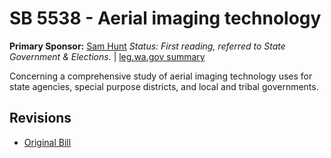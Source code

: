 # SB 5538 - Aerial imaging technology
**Primary Sponsor:** [Sam Hunt](/person/leg/sam.hunt.md)
*Status: First reading, referred to State Government & Elections.* | [leg.wa.gov summary](https://app.leg.wa.gov/billsummary?BillNumber=5538&Year=2021)

Concerning a comprehensive study of aerial imaging technology uses for state agencies, special purpose districts, and local and tribal governments.

## Revisions
* [Original Bill](1/)